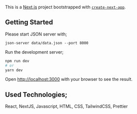 This is a [Next.js](https://nextjs.org/) project bootstrapped with [`create-next-app`](https://github.com/vercel/next.js/tree/canary/packages/create-next-app).

## Getting Started

Please start JSON server with;
```
json-server data/data.json --port 8000
```

Run the development server;

```bash
npm run dev
# or
yarn dev
```

Open [http://localhost:3000](http://localhost:3000) with your browser to see the result.

## Used Technologies;
React, NextJS, Javascript, HTML, CSS, TailwindCSS, Prettier


